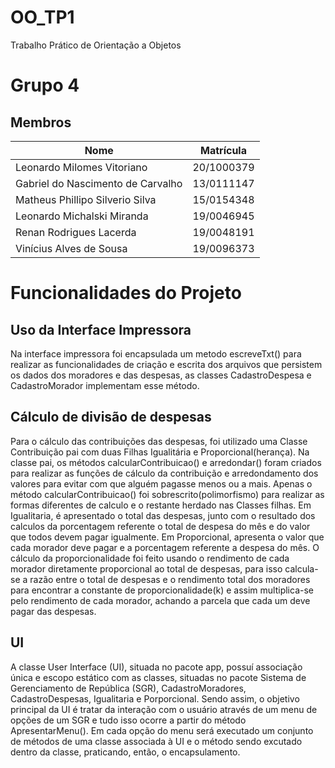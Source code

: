 # OO_TP1
Trabalho Prático de Orientação a Objetos

# Grupo 4

## Membros

| Nome | Matrícula |
| - | - |
| Leonardo Milomes Vitoriano | 20/1000379 |
| Gabriel do Nascimento de Carvalho | 13/0111147 |
| Matheus Phillipo Silverio Silva | 15/0154348 |
| Leonardo Michalski Miranda | 19/0046945 |
| Renan Rodrigues Lacerda | 19/0048191 |
| Vinícius Alves de Sousa | 19/0096373 |

# Funcionalidades do Projeto

## Uso da Interface Impressora

Na interface impressora foi encapsulada um metodo escreveTxt() para realizar as funcionalidades de criação e escrita dos arquivos que persistem os dados dos moradores e das despesas, as classes CadastroDespesa e CadastroMorador implementam esse método.

## Cálculo de divisão de despesas

Para o cálculo das contribuições das despesas, foi utilizado uma Classe Contribuição pai com duas Filhas Igualitária e Proporcional(herança). Na classe pai, os métodos  calcularContribuicao() e arredondar() foram criados para realizar as funções de cálculo da contribuição e arredondamento dos valores para evitar com que alguém pagasse menos ou a mais. Apenas o método calcularContribuicao() foi sobrescrito(polimorfismo) para realizar as formas diferentes de calculo e o restante herdado nas Classes filhas. Em Igualitaria, é apresentado o total das despesas, junto com o resultado dos calculos da porcentagem referente o total de despesa do mês e do valor que todos devem pagar igualmente. Em Proporcional, apresenta o valor que cada morador deve pagar e a porcentagem referente a despesa do mês. O cálculo da proporcionalidade foi feito usando o rendimento de cada morador diretamente proporcional ao total de despesas, para isso calcula-se a razão entre o total de despesas e o rendimento total dos moradores para encontrar a constante de proporcionalidade(k) e assim multiplica-se pelo rendimento de cada morador, achando a parcela que cada um deve pagar das despesas.

## UI

A classe User Interface (UI), situada no pacote app, possuí associação única  e escopo estático com as classes, situadas no pacote Sistema de Gerenciamento de República (SGR),  CadastroMoradores,  CadastroDespesas, Igualitaria e Porporcional. Sendo assim, o objetivo principal da UI é tratar da interação com o usuário através de um menu de opções de um SGR e tudo isso ocorre a partir do método ApresentarMenu(). Em cada opção do menu será executado um conjunto de métodos de uma classe associada à UI e o método sendo excutado dentro da classe, praticando, então, o encapsulamento. 

